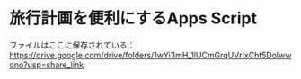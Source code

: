 # 旅行計画を便利にするApps Script

ファイルはここに保存されている：<https://drive.google.com/drive/folders/1wYi3mH_1lUCmGrqUVrIxCht5Dolwwono?usp=share_link>
